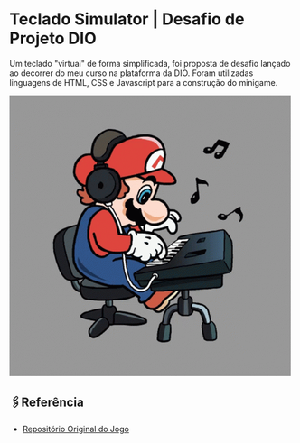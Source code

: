
# Teclado Simulator | Desafio de Projeto DIO

Um teclado "virtual" de forma simplificada, foi proposta de desafio lançado ao decorrer do meu curso na plataforma da DIO.
Foram utilizadas linguagens de HTML, CSS e Javascript para a construção do minigame.

![image](https://raw.githubusercontent.com/Narceliolima/teclado-simulator/main/mario-music.gif)

## 🖇Referência

 - [Repositório Original do Jogo](https://github.com/felipeAguiarCode/js-music-keyboard-virtual)

